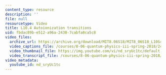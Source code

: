 ```yaml
---
content_type: resource
description: ''
file: null
resourcetype: Video
title: L10.4 Autoionization transitions
uid: fbdac89b-e512-a96a-2430-7cabfa8ca5c8
video_files:
  archive_url: https://archive.org/download/MIT8.06S18/MIT8_06S18_L10S4_300k.mp4
  video_captions_file: /courses/8-06-quantum-physics-iii-spring-2018/2c2347c509405c66b3e362a8be68a22c_nd_sryUc1tc.vtt
  video_thumbnail_file: https://img.youtube.com/vi/nd_sryUc1tc/default.jpg
  video_transcript_file: /courses/8-06-quantum-physics-iii-spring-2018/4ec6cfc097497b02ae53d980579c42df_nd_sryUc1tc.pdf
video_metadata:
  youtube_id: nd_sryUc1tc
---
```

